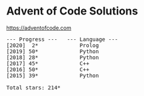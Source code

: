 # Advent of Code Solutions

https://adventofcode.com

<pre>
--- Progress ---   --- Language ---
[2020]  2*             Prolog
[2019] 50*             Python
[2018] 28*             Python
[2017] 45*             C++
[2016] 50*             C++
[2015] 39*             Python

Total stars: 214*
</pre>
